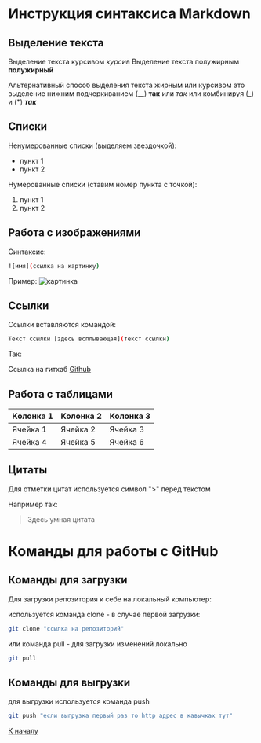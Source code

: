 # <a id=TitleHead> Инструкция синтаксиса Markdown </a>
## Выделение текста
Выделение текста курсивом
*курсив*
Выделение текста полужирным
**полужирный**

Альтернативный способ выделения текста жирным или курсивом это выделение нижним подчеркиванием (__)
__так__
или  _так_
или комбинируя (_) и (*) **_так_**

## Списки
Ненумерованные списки (выделяем звездочкой):
* пункт 1
* пункт 2

Нумерованные списки (ставим номер пункта с точкой):
1. пункт 1
2. пункт 2
## Работа с изображениями
Синтаксис:
```sh
![имя](ссылка на картинку)
```
Пример:
![картинка](/Pic/scr_commit.png)
## Ссылки
Ссылки вставляются командой:
```sh
Текст ссылки [здесь всплывающая](текст ссылки)
```
Так:

Ссылка на гитхаб [Github](https://github.com) 

## Работа с таблицами
| Колонка 1 | Колонка 2 | Колонка 3 |
|----------|----------|----------|
| Ячейка 1 | Ячейка 2 | Ячейка 3 |
| Ячейка 4 | Ячейка 5 | Ячейка 6 |
## Цитаты
Для отметки цитат используется символ ">" перед текстом

Например так:
> Здесь умная цитата 

# <a id=Title2> Команды для работы с GitHub </a>

## Команды для загрузки

Для загрузки репозитория к себе на локальный компьютер:

используется команда clone - в случае первой загрузки:
```sh
git clone "ссылка на репозиторий"
```

или команда pull - для загрузки изменений локально

```sh
git pull
```

## Команды для выгрузки

для выгрузки используется команда push

```sh
git push "если выгрузка первый раз то http адрес в кавычках тут"
```

[К началу](#TitleHead)
